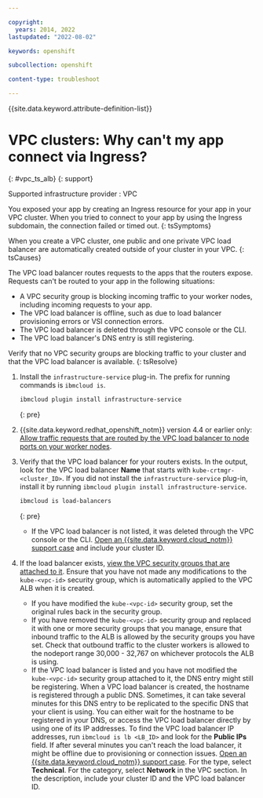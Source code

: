 ```yaml
---

copyright: 
  years: 2014, 2022
lastupdated: "2022-08-02"

keywords: openshift

subcollection: openshift

content-type: troubleshoot

---
```


{{site.data.keyword.attribute-definition-list}}



# VPC clusters: Why can't my app connect via Ingress?
{: #vpc_ts_alb}
{: support}

Supported infrastructure provider
:   VPC


You exposed your app by creating an Ingress resource for your app in your VPC cluster. When you tried to connect to your app by using the Ingress subdomain, the connection failed or timed out.
{: tsSymptoms}


When you create a VPC cluster, one public and one private VPC load balancer are automatically created outside of your cluster in your VPC.
{: tsCauses}

The VPC load balancer routes requests to the apps that the routers expose. Requests can't be routed to your app in the following situations:
* A VPC security group is blocking incoming traffic to your worker nodes, including incoming requests to your app.
* The VPC load balancer is offline, such as due to load balancer provisioning errors or VSI connection errors.
* The VPC load balancer is deleted through the VPC console or the CLI.
* The VPC load balancer's DNS entry is still registering.


Verify that no VPC security groups are blocking traffic to your cluster and that the VPC load balancer is available.
{: tsResolve}

1. Install the `infrastructure-service` plug-in. The prefix for running commands is `ibmcloud is`.
    ```sh
    ibmcloud plugin install infrastructure-service
    ```
    {: pre}

2. {{site.data.keyword.redhat_openshift_notm}} version 4.4 or earlier only: [Allow traffic requests that are routed by the VPC load balancer to node ports on your worker nodes](/docs/openshift?topic=openshift-vpc-security-group).

3. Verify that the VPC load balancer for your routers exists. In the output, look for the VPC load balancer **Name** that starts with `kube-crtmgr-<cluster_ID>`. If you did not install the `infrastructure-service` plug-in, install it by running `ibmcloud plugin install infrastructure-service`.
    ```sh
    ibmcloud is load-balancers
    ```
    {: pre}

   -  If the VPC load balancer is not listed, it was deleted through the VPC console or the CLI. [Open an {{site.data.keyword.cloud_notm}} support case](https://cloud.ibm.com/unifiedsupport/cases/add) and include your cluster ID.

4.  If the load balancer exists, [view the VPC security groups that are attached to it](/docs/openshift?topic=openshift-vpc-security-group#vpc-sg-view). Ensure that you have not made any modifications to the `kube-<vpc-id>` security group, which is automatically applied to the VPC ALB when it is created. 
    - If you have modified the `kube-<vpc-id>` security group, set the original rules back in the security group. 
    - If you have removed the `kube-<vpc-id>` security group and replaced it with one or more security groups that you manage, ensure that inbound traffic to the ALB is allowed by the security groups you have set. Check that outbound traffic to the cluster workers is allowed to the nodeport range 30,000 - 32,767 on whichever protocols the ALB is using. 
    - If the VPC load balancer is listed and you have not modified the `kube-<vpc-id>` security group attached to it, the DNS entry might still be registering. When a VPC load balancer is created, the hostname is registered through a public DNS. Sometimes, it can take several minutes for this DNS entry to be replicated to the specific DNS that your client is using. You can either wait for the hostname to be registered in your DNS, or access the VPC load balancer directly by using one of its IP addresses. To find the VPC load balancer IP addresses, run `ibmcloud is lb <LB_ID>` and look for the **Public IPs** field. If after several minutes you can't reach the load balancer, it might be offline due to provisioning or connection issues. [Open an {{site.data.keyword.cloud_notm}} support case](https://cloud.ibm.com/unifiedsupport/cases/add). For the type, select **Technical**. For the category, select **Network** in the VPC section. In the description, include your cluster ID and the VPC load balancer ID.




